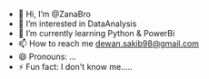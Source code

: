- 👋 Hi, I’m @ZanaBro
- 👀 I’m interested in DataAnalysis
- 🌱 I’m currently learning Python & PowerBi
- 📫 How to reach me dewan.sakib98@gmail.com
- 😄 Pronouns: ...
- ⚡ Fun fact: I don't know me.....

<!---
ZanaBro/ZanaBro is a ✨ special ✨ repository because its `README.md` (this file) appears on your GitHub profile.
You can click the Preview link to take a look at your changes.
--->
